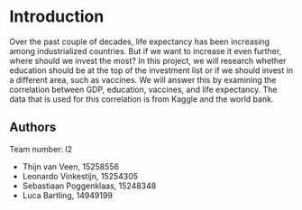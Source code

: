 # Introduction

Over the past couple of decades, life expectancy has been increasing among industrialized countries. But if we want to increase it even further, where should we invest the most? In this project, we will research whether education should be at the top of the investment list or if we should invest in a different area, such as vaccines. We will answer this by examining the correlation between GDP, education, vaccines, and life expectancy. The data that is used for this correlation is from Kaggle and the world bank.

## Authors
Team number: I2

- Thijn van Veen, 15258556
- Leonardo Vinkestijn, 15254305
- Sebastiaan Poggenklaas, 15248348
- Luca Bartling, 14949199